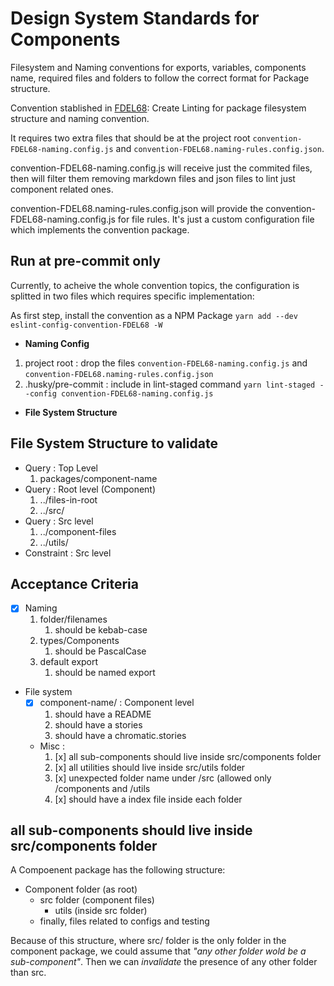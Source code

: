 # Design System Standards for Components

Filesystem and Naming conventions for exports, variables, components name, required files and folders to follow the correct format for Package structure.

Convention stablished in [FDEL68](https://cuponation.atlassian.net/jira/software/c/projects/FDEL/boards/322?modal=detail&selectedIssue=FDEL-68&assignee=6175c9a72097220071fda78e): Create Linting for package filesystem structure and naming convention.

It requires two extra files that should be at the project root `convention-FDEL68-naming.config.js` and `convention-FDEL68.naming-rules.config.json`.

convention-FDEL68-naming.config.js will receive just the commited files, then will filter them removing markdown files and json files to lint just component related ones.

convention-FDEL68.naming-rules.config.json will provide the convention-FDEL68-naming.config.js for file rules. It's just a custom configuration file which implements the convention package.

## Run at pre-commit only

Currently, to acheive the whole convention topics, the configuration is splitted in two files which requires specific implementation:

As first step, install the convention as a NPM Package `yarn add --dev eslint-config-convention-FDEL68 -W`


* **Naming Config**
1. project root : drop the files `convention-FDEL68-naming.config.js` and `convention-FDEL68.naming-rules.config.json`
2. .husky/pre-commit : include in lint-staged command `yarn lint-staged --config convention-FDEL68-naming.config.js`

* **File System Structure**





## File System Structure to validate

* Query : Top Level
    1. packages/component-name
* Query : Root level (Component)
    1. ../files-in-root
    2. ../src/
* Query : Src level
    1. ../component-files
    2. ../utils/
* Constraint : Src level







## Acceptance Criteria

* [x] Naming 
    1. folder/filenames
          1. should be kebab-case
    2. types/Components
          1. should be PascalCase
    3. default export
          1. should be named export

* File system
    * [x] component-name/ : Component level
        1. should have a README
        2. should have a stories
        3. should have a chromatic.stories

  * Misc : 
      1. [x] all sub-components should live inside src/components folder
      2. [x] all utilities should live inside src/utils folder
      3. [x] unexpected folder name under /src (allowed only /components and /utils
      4. [x] should have a index file inside each folder

## all sub-components should live inside src/components folder

A Compoenent package has the following structure:
* Component folder (as root)
    * src folder (component files)
        * utils (inside src folder)
    * finally, files related to configs and testing

Because of this structure, where src/ folder is the only folder in the component package, we could assume that _"any other folder wold be a sub-component"_. Then we can _invalidate_ the presence of any other folder than src.



































































